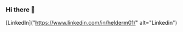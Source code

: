 ### Hi there 👋
[LinkedIn]("https://www.linkedin.com/in/helderm01/" alt="Linkedin")

<!-- "mailto:helder.souza@pagueveloz.com.br" -->

